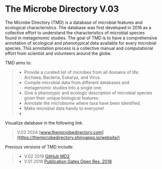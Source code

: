# The Microbe Directory V.03

The Microbe Directory (TMD) is a database of microbial features and ecological characteristics. The database was first developed in 2016 as a collective effort to understand the characteristics of microbial species found in metagenomic studies.
The goal of TMD is to have a comprehensive annotation of ecological and phenotypical data available for every microbial species. This annotation process is a collective manual and computational effort from scientist and volunteers around the globe.

TMD aims to:

>* Provide a curated list of microbes from all domains of life: Archaea, Bacteria, Eukarya, and Virus.
>* Compile microbial data from different databases and metagenomic studies into a single one.
>* Give a phenotypic and ecologic description of microbial species given their unique biological features.
>* Annotate the microbiome where taxa have been identified.
>* Make microbial data handy to everyone!
>*

Visualize database in the following link.
> V.03 2024 [www.themicrobedirectory.com](https://themicrobedirectory.shinyapps.io/website/)

Previous versions of TMD include:

>* V.02 2019 [GitHub MD2](https://github.com/dcdanko/MD2.git)
>* V.01 2018 [Publication Gates Open Res. 2018](https://www.ncbi.nlm.nih.gov/pmc/articles/PMC5883067/)
